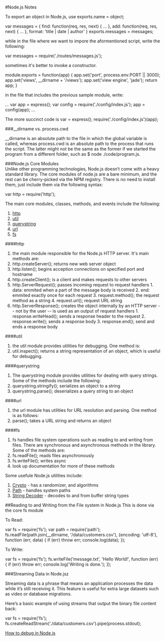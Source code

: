 #Node.js Notes

To export an object in Node.js, use exports.name = object;

var messages = {
  find: function(req, res, next) {
  ...
  },
  add: function(req, res, next) {
  ...
  },
  format: 'title | date | author'
}
exports.messages = messages;

while in the file where we want to impore the aformentioned script, write the following: 

var messages = require('./routes/messages.js');

sometimes it's better to invoke a constructor.

module.exports = function(app) {
  app.set('port', process.env.PORT || 3000);
  app.set('views', __dirname + '/views');
  app.set('view engine', 'jade');
  return app;
}

in the file that includes the previous sample module, write:  

...
var app = express();
var config = require('./config/index.js');
app = config(app);
...

The more succinct code is var = express(); require('./config/index.js')(app);

###__dirname vs. process.cwd

__dirname is an absolute path to the file in which the global variable is called, whereas process.cwd is an absolute path to the process that runs the script. The latter might not be the same as the former if we started the program from a different folder, such as $ node ./code/program.js.

###Node.js Core Modules  
Unlike other programming technologies, Node.js doesn’t come with a heavy standard library. The core modules of node.js are a bare minimum, and the rest can be cherry-picked via the NPM registry. There is no need to install them, just include them via the following syntax:

var http = require('http');

The main core modules, classes, methods, and events include the following:
1. [http](http://nodejs.org/api/http.html#http_http)
2. [util](http://nodejs.org/api/util.html)
3. [querystring](http://nodejs.org/api/querystring.html)
4. [url](http://nodejs.org/api/url.html)
5. [fs](http://nodejs.org/api/fs.html)

####http
1. the main module responsible for the Node.js HTTP server. It's main methods are:
  1. http.createServer(); returns new web server object
  2. http.listen(); begins acception connections on specified port and hostname
  3. http.createClient(); is a client and makes requests to other servers
  4. http.ServerRequest(); passes incoming request to request handlers
    1. data: emmited when a part of the message body is received
    2. end: emmited exactly once for each request
    3. request.method(); the request method as a string
    4. request.url(); request URL string
  5. http.ServerResponse(); creates the object internally by an HTTP server -- not by the user -- is used as an output of request handlers
    1. response.writeHead(); sends a response header to the request
    2. response.write(); sends a response body
    3. response.end(); send and ends a response body

####util
1. the util module provides utilities for debugging. One method is:
  1. util.inspect(); returns a string representation of an object, which is useful for debugging.

####querystring
1. The querystring module provides utilities for dealing with query strings. Some of the methods include the following:
  1. querystring.stringify(); serializes an object to a string
  2. querystring.parse(); deserializes a query string to an object

####url
1. the url module has utilities for URL resolution and parsing. One method is as follows:
  1. parse(); takes a URL string and returns an object

####fs
1. fs handles file system operations such as reading to and writing from files. There are synchronous and asynchronous methods in the library. Some of the methods are:
  1. fs.readFile(); reads files asynchronously
  2. fs.writeFile(); writes async
  3. look up documentation for more of these methods

Some usefule Node.js utilities include:
1. [Crypto](http://nodejs.org/api/crypto.html) - has a randomizer, and algorithms
2. [Path](http://nodejs.org/api/path.html) - handles system paths
3. [String Decoder](http://nodejs.org/api/string_decoder.html) - decodes to and from buffer string types

##Reading to and Writing from the File system in Node.js
This is done via the core fs module

To Read:

var fs = require('fs');
var path = require('path');
fs.readFile(path.join(__dirname, '/data/customers.csv'), {encoding: 'utf-8'}, function (err, data) {
  if (err) throw err;
  console.log(data);
});

To Write:

var fs = require('fs');
fs.writeFile('message.txt', 'Hello World!', function (err) {
  if (err) throw err;
  console.log('Writing is done.');
});

###Streaming Data in Node.jsz

Streaming data is a phrase that means an application processes the data while it’s still receiving it. This feature is useful for extra large datasets such as video or database migrations.

Here’s a basic example of using streams that output the binary file content back:

var fs = require('fs');
fs.createReadStream('./data/customers.csv').pipe(process.stdout);

[How to debug in Node.js](http://nodejs.org/api/debugger.html)
